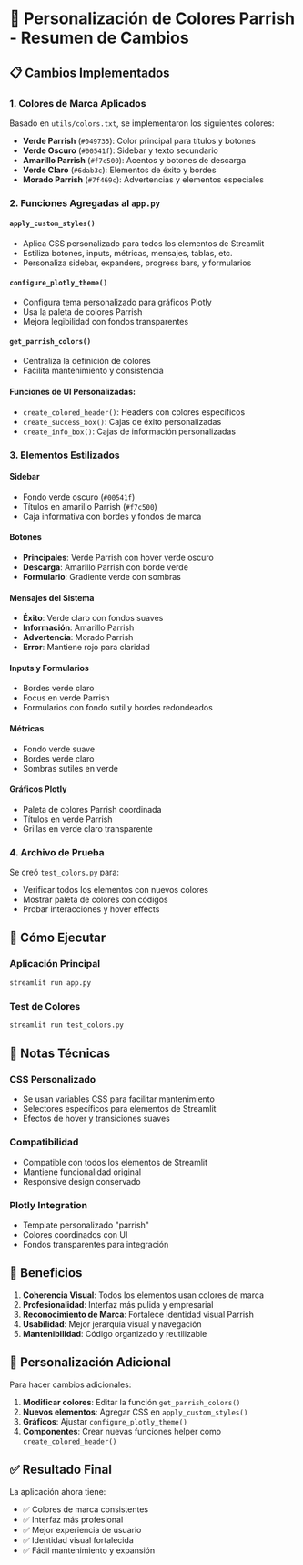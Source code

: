 # 🎨 Personalización de Colores Parrish - Resumen de Cambios

## 📋 Cambios Implementados

### 1. **Colores de Marca Aplicados**
Basado en `utils/colors.txt`, se implementaron los siguientes colores:

- **Verde Parrish** (`#049735`): Color principal para títulos y botones
- **Verde Oscuro** (`#00541f`): Sidebar y texto secundario
- **Amarillo Parrish** (`#f7c500`): Acentos y botones de descarga
- **Verde Claro** (`#6dab3c`): Elementos de éxito y bordes
- **Morado Parrish** (`#7f469c`): Advertencias y elementos especiales

### 2. **Funciones Agregadas al `app.py`**

#### `apply_custom_styles()`
- Aplica CSS personalizado para todos los elementos de Streamlit
- Estiliza botones, inputs, métricas, mensajes, tablas, etc.
- Personaliza sidebar, expanders, progress bars, y formularios

#### `configure_plotly_theme()`
- Configura tema personalizado para gráficos Plotly
- Usa la paleta de colores Parrish
- Mejora legibilidad con fondos transparentes

#### `get_parrish_colors()`
- Centraliza la definición de colores
- Facilita mantenimiento y consistencia

#### Funciones de UI Personalizadas:
- `create_colored_header()`: Headers con colores específicos
- `create_success_box()`: Cajas de éxito personalizadas  
- `create_info_box()`: Cajas de información personalizadas

### 3. **Elementos Estilizados**

#### **Sidebar**
- Fondo verde oscuro (`#00541f`)
- Títulos en amarillo Parrish (`#f7c500`)
- Caja informativa con bordes y fondos de marca

#### **Botones**
- **Principales**: Verde Parrish con hover verde oscuro
- **Descarga**: Amarillo Parrish con borde verde
- **Formulario**: Gradiente verde con sombras

#### **Mensajes del Sistema**
- **Éxito**: Verde claro con fondos suaves
- **Información**: Amarillo Parrish  
- **Advertencia**: Morado Parrish
- **Error**: Mantiene rojo para claridad

#### **Inputs y Formularios**
- Bordes verde claro
- Focus en verde Parrish
- Formularios con fondo sutil y bordes redondeados

#### **Métricas**
- Fondo verde suave
- Bordes verde claro
- Sombras sutiles en verde

#### **Gráficos Plotly**
- Paleta de colores Parrish coordinada
- Títulos en verde Parrish
- Grillas en verde claro transparente

### 4. **Archivo de Prueba**
Se creó `test_colors.py` para:
- Verificar todos los elementos con nuevos colores
- Mostrar paleta de colores con códigos
- Probar interacciones y hover effects

## 🚀 Cómo Ejecutar

### Aplicación Principal
```bash
streamlit run app.py
```

### Test de Colores  
```bash
streamlit run test_colors.py
```

## 📝 Notas Técnicas

### **CSS Personalizado**
- Se usan variables CSS para facilitar mantenimiento
- Selectores específicos para elementos de Streamlit
- Efectos de hover y transiciones suaves

### **Compatibilidad**
- Compatible con todos los elementos de Streamlit
- Mantiene funcionalidad original
- Responsive design conservado

### **Plotly Integration**
- Template personalizado "parrish"
- Colores coordinados con UI
- Fondos transparentes para integración

## 🎯 Beneficios

1. **Coherencia Visual**: Todos los elementos usan colores de marca
2. **Profesionalidad**: Interfaz más pulida y empresarial  
3. **Reconocimiento de Marca**: Fortalece identidad visual Parrish
4. **Usabilidad**: Mejor jerarquía visual y navegación
5. **Mantenibilidad**: Código organizado y reutilizable

## 🔧 Personalización Adicional

Para hacer cambios adicionales:

1. **Modificar colores**: Editar la función `get_parrish_colors()`
2. **Nuevos elementos**: Agregar CSS en `apply_custom_styles()`
3. **Gráficos**: Ajustar `configure_plotly_theme()`
4. **Componentes**: Crear nuevas funciones helper como `create_colored_header()`

## ✅ Resultado Final

La aplicación ahora tiene:
- ✅ Colores de marca consistentes
- ✅ Interfaz más profesional
- ✅ Mejor experiencia de usuario
- ✅ Identidad visual fortalecida
- ✅ Fácil mantenimiento y expansión
